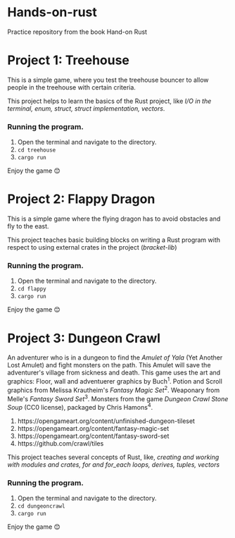 # Hands-on-rust
Practice repository from the book Hand-on Rust

# Project 1: Treehouse
This is a simple game, where you test the treehouse bouncer to allow people in the treehouse with certain criteria.

This project helps to learn the basics of the Rust project, like *I/O in the terminal, enum, struct, struct implementation, vectors*.

### Running the program.
1. Open the terminal and navigate to the directory.
2. `cd treehouse`
3. `cargo run`

Enjoy the game 😊

# Project 2: Flappy Dragon
This is a simple game where the flying dragon has to avoid obstacles and fly to the east.

This project teaches basic building blocks on writing a Rust program with respect to using external crates in the project (*bracket-lib*)

### Running the program.
1. Open the terminal and navigate to the directory.
2. `cd flappy`
3. `cargo run`

Enjoy the game 😊

# Project 3: Dungeon Crawl
An adventurer who is in a dungeon to find the *Amulet of Yala* (Yet Another Lost Amulet) and fight monsters on the path. This Amulet will save the adventurer's village from sickness and death. This game uses the art and graphics: Floor, wall and adventuerer graphics by Buch<sup>1</sup>. Potion and Scroll graphics from Melissa Krautheim's *Fantasy Magic Set*<sup>2</sup>. Weaponary from Melle's *Fantasy Sword Set*<sup>3</sup>. Monsters from the game *Dungeon Crawl Stone Soup* (CC0 license), packaged by Chris Hamons<sup>4</sup>.
<ol>
<li>https://opengameart.org/content/unfinished-dungeon-tileset</li>
<li>https://opengameart.org/content/fantasy-magic-set</li>
<li>https://opengameart.org/content/fantasy-sword-set</li>
<li>https://github.com/crawl/tiles</li>
</ol>

This project teaches several concepts of Rust, like, *creating and working with modules and crates, for and for_each loops, derives, tuples, vectors*
### Running the program.
1. Open the terminal and navigate to the directory.
2. `cd dungeoncrawl`
3. `cargo run`

Enjoy the game 😊